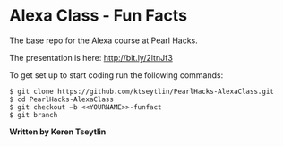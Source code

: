 # Alexa Class - Fun Facts

The base repo for the Alexa course at Pearl Hacks.

The presentation is here: http://bit.ly/2ltnJf3

To get set up to start coding run the following commands:
```
$ git clone https://github.com/ktseytlin/PearlHacks-AlexaClass.git
$ cd PearlHacks-AlexaClass
$ git checkout –b <<YOURNAME>>-funfact
$ git branch
```

**Written by Keren Tseytlin**
